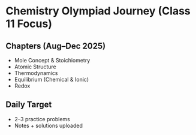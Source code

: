 # Chemistry Olympiad Journey (Class 11 Focus)

## Chapters (Aug–Dec 2025)
- Mole Concept & Stoichiometry
- Atomic Structure
- Thermodynamics
- Equilibrium (Chemical & Ionic)
- Redox

## Daily Target
- 2–3 practice problems
- Notes + solutions uploaded
